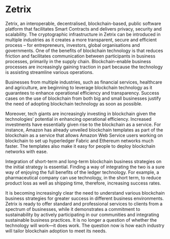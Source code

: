 # Zetrix

Zetrix, an interoperable, decentralised, blockchain-based, public software platform that facilitates Smart Contracts and delivers privacy, security and scalability. The cryptographic infrastructure in Zetrix can be introduced in multiple industries as it creates a more transparent, secure and efficient process – for entrepreneurs, investors, global organisations and governments. One of the benefits of blockchain technology is that reduces friction and facilitates communication between participants in business processes, primarily in the supply chain. Blockchain-enable business processes are increasingly gaining traction in part because the technology is assisting streamline various operations.

Businesses from multiple industries, such as financial services, healthcare and agriculture, are beginning to leverage blockchain technology as it guarantees to enhance operational efficiency and transparency. Success cases on the use of blockchain from both big and small businesses justify the need of adopting blockchain technology as soon as possible.

Moreover, tech giants are increasingly investing in blockchain given the technologies’ potential in enhancing operational efficiency. Increased investments have essentially given rise to the blockchain as a service. For instance, Amazon has already unveiled blockchain templates as part of the blockchain as a service that allows Amazon Web Service users working on blockchain to set up hyperledger Fabric and Ethereum networks much faster. The templates also make it easy for people to deploy blockchain networks with ease.

Integration of short-term and long-term blockchain business strategies on the initial strategy is essential. Finding a way of integrating the two is a sure way of enjoying the full benefits of the ledger technology. For example, a pharmaceutical company can use technology, in the short term, to reduce product loss as well as shipping time, therefore, increasing success rates.

It is becoming increasingly clear the need to understand various blockchain business strategies for greater success in different business environments. Zetrix is ready to offer standard and professional services to clients from a spectrum of businesses, while it demonstrates a commitment to sustainability by actively participating in our communities and integrating sustainable business practices. It is no longer a question of whether the technology will work—it does work. The question now is how each industry will tailor blockchain adoption to meet its needs.
